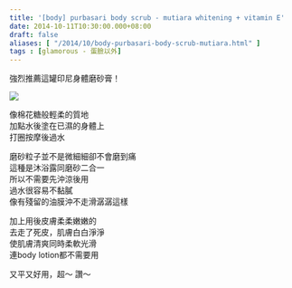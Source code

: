 ```yaml
---
title: '[body] purbasari body scrub - mutiara whitening + vitamin E'
date: 2014-10-11T10:30:00.000+08:00
draft: false
aliases: [ "/2014/10/body-purbasari-body-scrub-mutiara.html" ]
tags : [glamorous - 蛋臉以外]
---
```


強烈推薦這罐印尼身體磨砂膏！  

[![](https://3.bp.blogspot.com/-WeCxmlbi9TU/XE1QCtP-LKI/AAAAAAAAHEc/0pgaBWCsxaAux0ZTgyU2TLCk1fVVTkdLQCLcBGAs/s640/15388670151_ab51cc446a_z.jpg)](https://3.bp.blogspot.com/-WeCxmlbi9TU/XE1QCtP-LKI/AAAAAAAAHEc/0pgaBWCsxaAux0ZTgyU2TLCk1fVVTkdLQCLcBGAs/s1600/15388670151_ab51cc446a_z.jpg)

像棉花糖般輕柔的質地  
加點水後塗在已濕的身體上  
打圈按摩後過水  
  
磨砂粒子並不是微細細卻不會磨到痛  
這種是沐浴露同磨砂二合一  
所以不需要先沖涼後用  
過水很容易不黏膩  
像有殘留的油膜沖不走滑潺潺這樣  
  
加上用後皮膚柔柔嫩嫩的  
去走了死皮，肌膚白白淨淨  
使肌膚清爽同時柔軟光滑  
連body lotion都不需要用  
  
又平又好用，超～ 讚～
